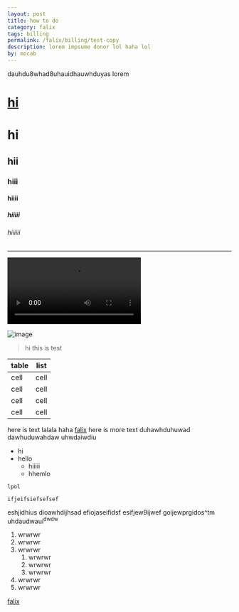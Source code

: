 ```yaml
---
layout: post
title: how to do
category: falix
tags: billing
permalink: /falix/billing/test-copy
description: lorem impsume donor lol haha lol
by: mocab
---
```


dauhdu8whad8uhauidhauwhduyas
lorem

# [hi](https://google.com)

# hi

## hii

### hiii

#### hiiii

##### hiiiii

###### hiiiiii

---

<video controls preload="auto"><source
 src="https://example.com/video.webm" type="video/webm"
 src="https://example.com/video.mp4" type="video/mp4"
 /></video>

![image](https://cdn.discordapp.com/attachments/829662508326322197/1201296614459977808/image.png?ex=65c94da7&is=65b6d8a7&hm=fdd987e190f5242583ed971ec1602836cd5ac3795adea0f03b0bdc36b1999a38&)

> hi this is test

| table | list |
| ----- | ---- |
| cell  | cell |
| cell  | cell |
| cell  | cell |
| cell  | cell |

here is text lalala haha [falix](https://google.com) here is more text duhawhduhuwad dawhuduwahdaw uhwdaiwdiu

- hi
- hello
  - hiiiii
  - hhemlo

`lpol`

```
ifjeifsiefsefsef
```

eshjidhius dioawhdijhsad efiojaseifidsf esifjew9ijwef goijewprgidos^tm uhdaudwaui<sup>dwdw</sup>

1. wrwrwr
2. wrwrwr
3. wrwrwr
   1. wrwrwr
   2. wrwrwr
   3. wrwrwr
4. wrwrwr
5. wrwrwr

[falix](https://google.com)
